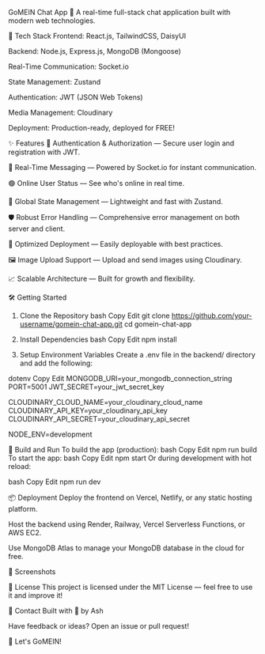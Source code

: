 GoMEIN Chat App 🚀
A real-time full-stack chat application built with modern web technologies.

🌟 Tech Stack
Frontend: React.js, TailwindCSS, DaisyUI

Backend: Node.js, Express.js, MongoDB (Mongoose)

Real-Time Communication: Socket.io

State Management: Zustand

Authentication: JWT (JSON Web Tokens)

Media Management: Cloudinary

Deployment: Production-ready, deployed for FREE!

✨ Features
🔐 Authentication & Authorization — Secure user login and registration with JWT.

📡 Real-Time Messaging — Powered by Socket.io for instant communication.

🟢 Online User Status — See who's online in real time.

🎯 Global State Management — Lightweight and fast with Zustand.

🛡️ Robust Error Handling — Comprehensive error management on both server and client.

🚀 Optimized Deployment — Easily deployable with best practices.

🖼️ Image Upload Support — Upload and send images using Cloudinary.

📈 Scalable Architecture — Built for growth and flexibility.

🛠️ Getting Started

1. Clone the Repository
   bash
   Copy
   Edit
   git clone https://github.com/your-username/gomein-chat-app.git
   cd gomein-chat-app
2. Install Dependencies
   bash
   Copy
   Edit
   npm install

3. Setup Environment Variables
   Create a .env file in the backend/ directory and add the following:

dotenv
Copy
Edit
MONGODB_URI=your_mongodb_connection_string
PORT=5001
JWT_SECRET=your_jwt_secret_key

CLOUDINARY_CLOUD_NAME=your_cloudinary_cloud_name
CLOUDINARY_API_KEY=your_cloudinary_api_key
CLOUDINARY_API_SECRET=your_cloudinary_api_secret

NODE_ENV=development

🚀 Build and Run
To build the app (production):
bash
Copy
Edit
npm run build
To start the app:
bash
Copy
Edit
npm start
Or during development with hot reload:

bash
Copy
Edit
npm run dev

📦 Deployment
Deploy the frontend on Vercel, Netlify, or any static hosting platform.

Host the backend using Render, Railway, Vercel Serverless Functions, or AWS EC2.

Use MongoDB Atlas to manage your MongoDB database in the cloud for free.

📸 Screenshots

📄 License
This project is licensed under the MIT License — feel free to use it and improve it!

💬 Contact
Built with 💖 by Ash

Have feedback or ideas? Open an issue or pull request!

🚀 Let's GoMEIN!
